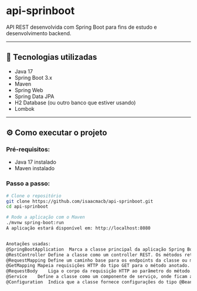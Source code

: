 # api-sprinboot

API REST desenvolvida com Spring Boot para fins de estudo e desenvolvimento backend.

---

## 🚀 Tecnologias utilizadas

- Java 17
- Spring Boot 3.x
- Maven
- Spring Web
- Spring Data JPA
- H2 Database (ou outro banco que estiver usando)
- Lombok

---


## ⚙️ Como executar o projeto

### Pré-requisitos:

- Java 17 instalado
- Maven instalado

### Passo a passo:

```bash
# Clone o repositório
git clone https://github.com/isaacmacb/api-sprinboot.git
cd api-sprinboot

# Rode a aplicação com o Maven
./mvnw spring-boot:run
A aplicação estará disponível em: http://localhost:8080


Anotações usadas:
@SpringBootApplication	Marca a classe principal da aplicação Spring Boot. Ativa auto-configuração e escaneamento de componentes.
@RestController	Define a classe como um controller REST. Os métodos retornam dados (geralmente em JSON).
@RequestMapping	Define um caminho base para os endpoints da classe ou método.
@GetMapping	Mapeia requisições HTTP do tipo GET para o método anotado.
@RequestBody	Liga o corpo da requisição HTTP ao parâmetro do método. Usado para receber dados em JSON.
@Service	Define a classe como um componente de serviço, onde ficam as regras de negócio.
@Configuration	Indica que a classe fornece configurações do tipo @Bean para o contexto Spring.


